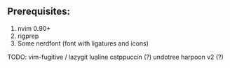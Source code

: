 ## Prerequisites:

1. nvim 0.90+
1. rigprep
1. Some nerdfont (font with ligatures and icons)

TODO:
vim-fugitive / lazygit
lualine
catppuccin (?)
undotree
harpoon v2 (?)
